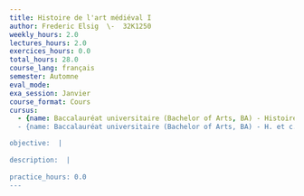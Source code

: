 ```yaml
---
title: Histoire de l'art médiéval I
author: Frederic Elsig  \-  32K1250
weekly_hours: 2.0
lectures_hours: 2.0
exercices_hours: 0.0
total_hours: 28.0
course_lang: français
semester: Automne
eval_mode: 
exa_session: Janvier
course_format: Cours
cursus:
  - {name: Baccalauréat universitaire (Bachelor of Arts, BA) - Histoire de l'art, type: N/A, credits: \-}
  - {name: Baccalauréat universitaire (Bachelor of Arts, BA) - H. et c. du Moyen Age, type: N/A, credits: \-}

objective:  |
            
description:  |
              
practice_hours: 0.0
---
```


